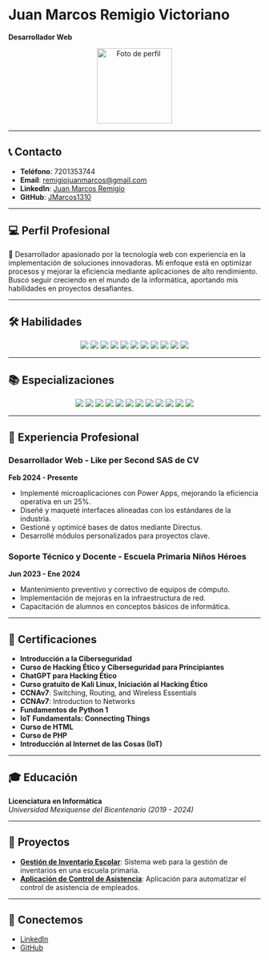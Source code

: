 # Juan Marcos Remigio Victoriano

**Desarrollador Web**

<p align="center">
  <img src="https://avatars.githubusercontent.com/u/136421801?v=4" width="150px" alt="Foto de perfil">
</p>

---

## 📞 Contacto  

- **Teléfono**: 7201353744  
- **Email**: remigiojuanmarcos@gmail.com  
- **LinkedIn**: [Juan Marcos Remigio](https://linkedin.com/in/juan-marcos-remigio)  
- **GitHub**: [JMarcos1310](https://github.com/JMarcos1310)  

---

## 💻 Perfil Profesional

🚀 Desarrollador apasionado por la tecnología web con experiencia en la implementación de soluciones innovadoras. Mi enfoque está en optimizar procesos y mejorar la eficiencia mediante aplicaciones de alto rendimiento. Busco seguir creciendo en el mundo de la informática, aportando mis habilidades en proyectos desafiantes.

---

## 🛠️ Habilidades

<p align="center">
  <img src="https://img.shields.io/badge/-HTML5-E34F26?style=for-the-badge&logo=html5&logoColor=white">
  <img src="https://img.shields.io/badge/-CSS3-1572B6?style=for-the-badge&logo=css3&logoColor=white">
  <img src="https://img.shields.io/badge/-JavaScript-F7DF1E?style=for-the-badge&logo=javascript&logoColor=black">
  <img src="https://img.shields.io/badge/-PHP-777BB4?style=for-the-badge&logo=php&logoColor=white">
  <img src="https://img.shields.io/badge/-Laravel-FF2D20?style=for-the-badge&logo=laravel&logoColor=white">
  <img src="https://img.shields.io/badge/-Node.js-339933?style=for-the-badge&logo=nodedotjs&logoColor=white">
  <img src="https://img.shields.io/badge/-Vue.js-4FC08D?style=for-the-badge&logo=vuedotjs&logoColor=white">
  <img src="https://img.shields.io/badge/-PostgreSQL-336791?style=for-the-badge&logo=postgresql&logoColor=white">
  <img src="https://img.shields.io/badge/-SQL_Server-CC2927?style=for-the-badge&logo=microsoftsqlserver&logoColor=white">
  <img src="https://img.shields.io/badge/-Git-F05032?style=for-the-badge&logo=git&logoColor=white">
  <img src="https://img.shields.io/badge/-Linux-FCC624?style=for-the-badge&logo=linux&logoColor=black">
</p>

---

## 📚 Especializaciones

<p align="center">
  <img src="https://img.shields.io/badge/Linux-%23FCC624.svg?style=for-the-badge&logo=linux&logoColor=black">
  <img src="https://img.shields.io/badge/Node.js-%23339933.svg?style=for-the-badge&logo=node.js&logoColor=white">
  <img src="https://img.shields.io/badge/React-%2361DAFB.svg?style=for-the-badge&logo=react&logoColor=black">
  <img src="https://img.shields.io/badge/Vue.js-%234FC08D.svg?style=for-the-badge&logo=vue.js&logoColor=white">
  <img src="https://img.shields.io/badge/PHP-%23777BB4.svg?style=for-the-badge&logo=php&logoColor=white">
  <img src="https://img.shields.io/badge/HTML5-%23E34F26.svg?style=for-the-badge&logo=html5&logoColor=white">
  <img src="https://img.shields.io/badge/Laravel-%23FF2D20.svg?style=for-the-badge&logo=laravel&logoColor=white">
  <img src="https://img.shields.io/badge/CSS3-%231572B6.svg?style=for-the-badge&logo=css3&logoColor=white">
  <img src="https://img.shields.io/badge/PostgreSQL-%23336791.svg?style=for-the-badge&logo=postgresql&logoColor=white">
  <img src="https://img.shields.io/badge/Microsoft%20SQL%20Server-%23CC2927.svg?style=for-the-badge&logo=microsoft%20sql%20server&logoColor=white">
  <img src="https://img.shields.io/badge/Python-%233776AB.svg?style=for-the-badge&logo=python&logoColor=white">
  <img src="https://img.shields.io/badge/Scrum-%230095D5.svg?style=for-the-badge&logo=scrum&logoColor=white">
</p>

---

## 💼 Experiencia Profesional

### Desarrollador Web - Like per Second SAS de CV  
**Feb 2024 - Presente**  

- Implementé microaplicaciones con Power Apps, mejorando la eficiencia operativa en un 25%.
- Diseñé y maqueté interfaces alineadas con los estándares de la industria.
- Gestioné y optimicé bases de datos mediante Directus.
- Desarrollé módulos personalizados para proyectos clave.

### Soporte Técnico y Docente - Escuela Primaria Niños Héroes  
**Jun 2023 - Ene 2024**  

- Mantenimiento preventivo y correctivo de equipos de cómputo.
- Implementación de mejoras en la infraestructura de red.
- Capacitación de alumnos en conceptos básicos de informática.

---

## 📜 Certificaciones

- **Introducción a la Ciberseguridad**  
- **Curso de Hacking Ético y Ciberseguridad para Principiantes**  
- **ChatGPT para Hacking Ético**  
- **Curso gratuito de Kali Linux, Iniciación al Hacking Ético**  
- **CCNAv7**: Switching, Routing, and Wireless Essentials  
- **CCNAv7**: Introduction to Networks  
- **Fundamentos de Python 1**  
- **IoT Fundamentals: Connecting Things**  
- **Curso de HTML**  
- **Curso de PHP**  
- **Introducción al Internet de las Cosas (IoT)**  

---

## 🎓 Educación

**Licenciatura en Informática**  
*Universidad Mexiquense del Bicentenario (2019 - 2024)*

---

## 🚀 Proyectos

- **[Gestión de Inventario Escolar](#)**: Sistema web para la gestión de inventarios en una escuela primaria.
- **[Aplicación de Control de Asistencia](#)**: Aplicación para automatizar el control de asistencia de empleados.

---

## 🔗 Conectemos

- [LinkedIn](https://linkedin.com/in/juan-marcos-remigio)
- [GitHub](https://github.com/JMarcos1310)
